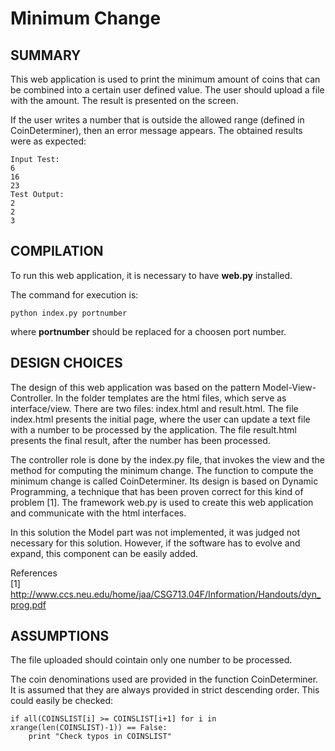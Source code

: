 # Minimum Change

## SUMMARY 
This web application is used to print the minimum amount of coins that can be combined into a certain user defined value. The user should upload a file with the amount. The result is presented on the screen.

If the user writes a number that is outside the allowed range (defined in CoinDeterminer), then an error message appears. The obtained results were as expected:

    Input Test:
    6
    16
    23
    Test Output:
    2
    2
    3

## COMPILATION
To run this web application, it is necessary to have <b>web.py</b> installed.

The command for execution is:

    python index.py portnumber
where <b>portnumber</b> should be replaced for a choosen port number.


## DESIGN CHOICES
The design of this web application was based on the pattern Model-View-Controller. In the folder templates are the html files, which serve as interface/view. There are two files: index.html and result.html. The file index.html presents the initial page, where the user can update a text file with a number to be processed by the application. The file result.html presents the final result, after the number has been processed.

The controller role is done by the index.py file, that invokes the view and the method for computing the minimum change. The function to compute the minimum change is called CoinDeterminer. Its design is based on Dynamic Programming, a technique that has been proven correct for this kind of problem [1]. The framework web.py is used to create this web application and communicate with the html interfaces.

In this solution the Model part was not implemented, it was judged not necessary for this solution. However, if the software has to evolve and expand, this component can be easily added.

References<br>
    [1] http://www.ccs.neu.edu/home/jaa/CSG713.04F/Information/Handouts/dyn_prog.pdf


## ASSUMPTIONS
The file uploaded should cointain only one number to be processed.

The coin denominations used are provided in the function CoinDeterminer. It is assumed that they are always provided in strict descending order. This could easily be checked:

    if all(COINSLIST[i] >= COINSLIST[i+1] for i in xrange(len(COINSLIST)-1)) == False:
        print "Check typos in COINSLIST"
